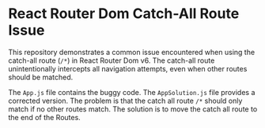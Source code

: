 # React Router Dom Catch-All Route Issue

This repository demonstrates a common issue encountered when using the catch-all route (`/*`) in React Router Dom v6. The catch-all route unintentionally intercepts all navigation attempts, even when other routes should be matched.

The `App.js` file contains the buggy code.  The `AppSolution.js` file provides a corrected version.  The problem is that the catch all route `/*` should only match if no other routes match.  The solution is to move the catch all route to the end of the Routes.